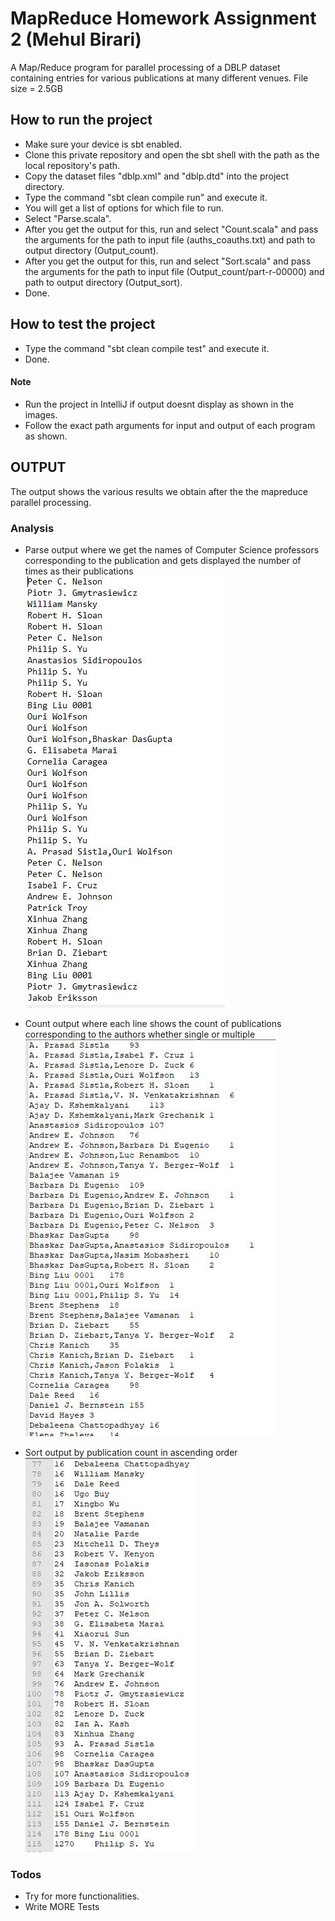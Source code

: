 # MapReduce Homework Assignment 2 	(Mehul Birari)

A Map/Reduce program for parallel processing of a DBLP dataset containing entries for various publications at many different venues. File size = 2.5GB
  
## How to run the project

  - Make sure your device is sbt enabled.
  - Clone this private repository and open the sbt shell with the path as the local repository's path.
  - Copy the dataset files "dblp.xml" and "dblp.dtd" into the project directory.
  - Type the command "sbt clean compile run" and execute it.
  - You will get a list of options for which file to run.
  - Select "Parse.scala".
  - After you get the output for this, run and select "Count.scala" and pass the arguments for the path to input file (auths_coauths.txt) and path to output directory (Output_count).
  - After you get the output for this, run and select "Sort.scala" and pass the arguments for the path to input file (Output_count/part-r-00000) and path to output directory (Output_sort).
  - Done.

## How to test the project

  - Type the command "sbt clean compile test" and execute it.
  - Done.

#### Note
  - Run the project in IntelliJ if output doesnt display as shown in the images.
  - Follow the exact path arguments for input and output of each program as shown.
 
 
## OUTPUT
The output shows the various results we obtain after the the mapreduce parallel processing. 


### Analysis
- Parse output where we get the names of Computer Science professors corresponding to the publication and gets displayed the number of times as their publications
![Author names](https://raw.githubusercontent.com/mehul-birari/MapReduce---Apache-Hadoop/master/images/photo1.JPG "Author names")

- Count output where each line shows the count of publications corresponding to the authors whether single or multiple
![Author names and count](https://raw.githubusercontent.com/mehul-birari/MapReduce---Apache-Hadoop/master/images/photo2.JPG "Author names and count")

- Sort output by publication count in ascending order
![Sorted by publication count](https://raw.githubusercontent.com/mehul-birari/MapReduce---Apache-Hadoop/master/images/photo3.JPG "Sorted by publication count")

 
 
### Todos

 - Try for more functionalities.
 - Write MORE Tests
  



   